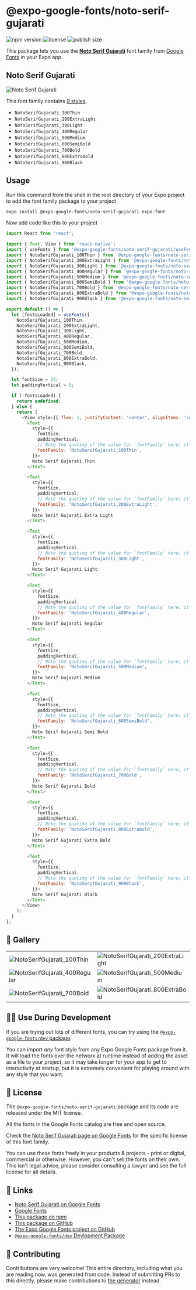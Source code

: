 # @expo-google-fonts/noto-serif-gujarati

![npm version](https://flat.badgen.net/npm/v/@expo-google-fonts/noto-serif-gujarati)
![license](https://flat.badgen.net/github/license/expo/google-fonts)
![publish size](https://flat.badgen.net/packagephobia/install/@expo-google-fonts/noto-serif-gujarati)

This package lets you use the [**Noto Serif Gujarati**](https://fonts.google.com/specimen/Noto+Serif+Gujarati) font family from [Google Fonts](https://fonts.google.com/) in your Expo app.

## Noto Serif Gujarati

![Noto Serif Gujarati](./font-family.png)

This font family contains [9 styles](#-gallery).

- `NotoSerifGujarati_100Thin`
- `NotoSerifGujarati_200ExtraLight`
- `NotoSerifGujarati_300Light`
- `NotoSerifGujarati_400Regular`
- `NotoSerifGujarati_500Medium`
- `NotoSerifGujarati_600SemiBold`
- `NotoSerifGujarati_700Bold`
- `NotoSerifGujarati_800ExtraBold`
- `NotoSerifGujarati_900Black`

## Usage

Run this command from the shell in the root directory of your Expo project to add the font family package to your project
```sh
expo install @expo-google-fonts/noto-serif-gujarati expo-font
```

Now add code like this to your project
```js
import React from 'react';

import { Text, View } from 'react-native';
import { useFonts } from '@expo-google-fonts/noto-serif-gujarati/useFonts';
import { NotoSerifGujarati_100Thin } from '@expo-google-fonts/noto-serif-gujarati/100Thin';
import { NotoSerifGujarati_200ExtraLight } from '@expo-google-fonts/noto-serif-gujarati/200ExtraLight';
import { NotoSerifGujarati_300Light } from '@expo-google-fonts/noto-serif-gujarati/300Light';
import { NotoSerifGujarati_400Regular } from '@expo-google-fonts/noto-serif-gujarati/400Regular';
import { NotoSerifGujarati_500Medium } from '@expo-google-fonts/noto-serif-gujarati/500Medium';
import { NotoSerifGujarati_600SemiBold } from '@expo-google-fonts/noto-serif-gujarati/600SemiBold';
import { NotoSerifGujarati_700Bold } from '@expo-google-fonts/noto-serif-gujarati/700Bold';
import { NotoSerifGujarati_800ExtraBold } from '@expo-google-fonts/noto-serif-gujarati/800ExtraBold';
import { NotoSerifGujarati_900Black } from '@expo-google-fonts/noto-serif-gujarati/900Black';

export default () => {
  let [fontsLoaded] = useFonts({
    NotoSerifGujarati_100Thin,
    NotoSerifGujarati_200ExtraLight,
    NotoSerifGujarati_300Light,
    NotoSerifGujarati_400Regular,
    NotoSerifGujarati_500Medium,
    NotoSerifGujarati_600SemiBold,
    NotoSerifGujarati_700Bold,
    NotoSerifGujarati_800ExtraBold,
    NotoSerifGujarati_900Black,
  });

  let fontSize = 24;
  let paddingVertical = 6;

  if (!fontsLoaded) {
    return undefined;
  } else {
    return (
      <View style={{ flex: 1, justifyContent: 'center', alignItems: 'center' }}>
        <Text
          style={{
            fontSize,
            paddingVertical,
            // Note the quoting of the value for `fontFamily` here; it expects a string!
            fontFamily: 'NotoSerifGujarati_100Thin',
          }}>
          Noto Serif Gujarati Thin
        </Text>

        <Text
          style={{
            fontSize,
            paddingVertical,
            // Note the quoting of the value for `fontFamily` here; it expects a string!
            fontFamily: 'NotoSerifGujarati_200ExtraLight',
          }}>
          Noto Serif Gujarati Extra Light
        </Text>

        <Text
          style={{
            fontSize,
            paddingVertical,
            // Note the quoting of the value for `fontFamily` here; it expects a string!
            fontFamily: 'NotoSerifGujarati_300Light',
          }}>
          Noto Serif Gujarati Light
        </Text>

        <Text
          style={{
            fontSize,
            paddingVertical,
            // Note the quoting of the value for `fontFamily` here; it expects a string!
            fontFamily: 'NotoSerifGujarati_400Regular',
          }}>
          Noto Serif Gujarati Regular
        </Text>

        <Text
          style={{
            fontSize,
            paddingVertical,
            // Note the quoting of the value for `fontFamily` here; it expects a string!
            fontFamily: 'NotoSerifGujarati_500Medium',
          }}>
          Noto Serif Gujarati Medium
        </Text>

        <Text
          style={{
            fontSize,
            paddingVertical,
            // Note the quoting of the value for `fontFamily` here; it expects a string!
            fontFamily: 'NotoSerifGujarati_600SemiBold',
          }}>
          Noto Serif Gujarati Semi Bold
        </Text>

        <Text
          style={{
            fontSize,
            paddingVertical,
            // Note the quoting of the value for `fontFamily` here; it expects a string!
            fontFamily: 'NotoSerifGujarati_700Bold',
          }}>
          Noto Serif Gujarati Bold
        </Text>

        <Text
          style={{
            fontSize,
            paddingVertical,
            // Note the quoting of the value for `fontFamily` here; it expects a string!
            fontFamily: 'NotoSerifGujarati_800ExtraBold',
          }}>
          Noto Serif Gujarati Extra Bold
        </Text>

        <Text
          style={{
            fontSize,
            paddingVertical,
            // Note the quoting of the value for `fontFamily` here; it expects a string!
            fontFamily: 'NotoSerifGujarati_900Black',
          }}>
          Noto Serif Gujarati Black
        </Text>
      </View>
    );
  }
};

```

## 🔡 Gallery


||||
|-|-|-|
|![NotoSerifGujarati_100Thin](.//100Thin/NotoSerifGujarati_100Thin.ttf.png)|![NotoSerifGujarati_200ExtraLight](.//200ExtraLight/NotoSerifGujarati_200ExtraLight.ttf.png)|![NotoSerifGujarati_300Light](.//300Light/NotoSerifGujarati_300Light.ttf.png)||
|![NotoSerifGujarati_400Regular](.//400Regular/NotoSerifGujarati_400Regular.ttf.png)|![NotoSerifGujarati_500Medium](.//500Medium/NotoSerifGujarati_500Medium.ttf.png)|![NotoSerifGujarati_600SemiBold](.//600SemiBold/NotoSerifGujarati_600SemiBold.ttf.png)||
|![NotoSerifGujarati_700Bold](.//700Bold/NotoSerifGujarati_700Bold.ttf.png)|![NotoSerifGujarati_800ExtraBold](.//800ExtraBold/NotoSerifGujarati_800ExtraBold.ttf.png)|![NotoSerifGujarati_900Black](.//900Black/NotoSerifGujarati_900Black.ttf.png)||


## 👩‍💻 Use During Development

If you are trying out lots of different fonts, you can try using the [`@expo-google-fonts/dev` package](https://github.com/freeboub/google-fonts/tree/master/font-packages/dev#readme).

You can import *any* font style from any Expo Google Fonts package from it. It will load the fonts
over the network at runtime instead of adding the asset as a file to your project, so it may take longer
for your app to get to interactivity at startup, but it is extremely convenient
for playing around with any style that you want.

## 📖 License

The `@expo-google-fonts/noto-serif-gujarati` package and its code are released under the MIT license.

All the fonts in the Google Fonts catalog are free and open source.

Check the [Noto Serif Gujarati page on Google Fonts](https://fonts.google.com/specimen/Noto+Serif+Gujarati) for the specific license of this font family.

You can use these fonts freely in your products & projects - print or digital, commercial or otherwise. However, you can't sell the fonts on their own. This isn't legal advice, please consider consulting a lawyer and see the full license for all details.

## 🔗 Links

- [Noto Serif Gujarati on Google Fonts](https://fonts.google.com/specimen/Noto+Serif+Gujarati)
- [Google Fonts](https://fonts.google.com/)
- [This package on npm](https://www.npmjs.com/package/@expo-google-fonts/noto-serif-gujarati)
- [This package on GitHub](https://github.com/freeboub/google-fonts/tree/master/font-packages/noto-serif-gujarati)
- [The Expo Google Fonts project on GitHub](https://github.com/freeboub/google-fonts)
- [`@expo-google-fonts/dev` Devlopment Package](https://github.com/freeboub/google-fonts/tree/master/font-packages/dev)

## 🤝 Contributing

Contributions are very welcome! This entire directory, including what you are reading now, was generated from code. Instead of submitting PRs to this directly, please make contributions to [the generator](https://github.com/freeboub/google-fonts/tree/master/packages/generator) instead.
